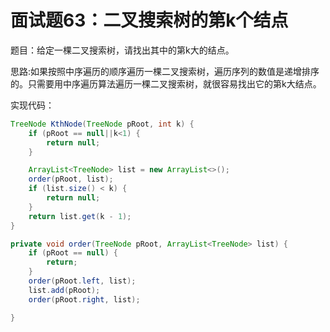 # 面试题63：二叉搜索树的第k个结点

题目：给定一棵二叉搜索树，请找出其中的第k大的结点。

思路:如果按照中序遍历的顺序遍历一棵二叉搜索树，遍历序列的数值是递增排序的。只需要用中序遍历算法遍历一棵二叉搜索树，就很容易找出它的第k大结点。

实现代码：
```java
TreeNode KthNode(TreeNode pRoot, int k) {
    if (pRoot == null||k<1) {
        return null;
    }

    ArrayList<TreeNode> list = new ArrayList<>();
    order(pRoot, list);
    if (list.size() < k) {
        return null;
    }
    return list.get(k - 1);
}

private void order(TreeNode pRoot, ArrayList<TreeNode> list) {
    if (pRoot == null) {
        return;
    }
    order(pRoot.left, list);
    list.add(pRoot);
    order(pRoot.right, list);

}

```




